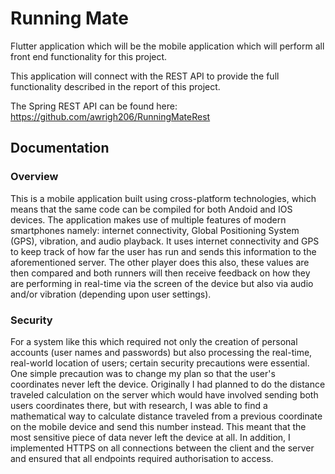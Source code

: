 # Running Mate

Flutter application which will  be the mobile application which will perform all front end functionality for this project.

This application will connect with the REST API to provide the full functionality described in the 
report of this project.

The Spring REST API can be found here: https://github.com/awrigh206/RunningMateRest

## Documentation
### Overview 
This is a mobile application built using cross-platform technologies, which means that the same code can be compiled for both Andoid and IOS devices. The application makes use of multiple features of modern smartphones namely: internet connectivity, Global Positioning System (GPS), vibration, and audio playback. It uses internet connectivity and GPS to keep track of how far the user has run and sends this information to the aforementioned server. The other player does this also, these values are then compared and both runners will then receive feedback on how they are performing in real-time via the screen of the device but also via audio and/or vibration (depending upon user settings).

### Security
For a system like this which required not only the creation of personal accounts (user names and passwords) but also processing the real-time, real-world location of users; certain security precautions were essential. One simple precaution was to change my plan so that the user's coordinates never left the device. Originally I had planned to do the distance traveled calculation on the server which would have involved sending both users coordinates there, but with research, I was able to find a mathematical way to calculate distance traveled from a previous coordinate on the mobile device and send this number instead. This meant that the most sensitive piece of data never left the device at all. In addition, I implemented HTTPS on all connections between the client and the server and ensured that all endpoints required authorisation to access. 
